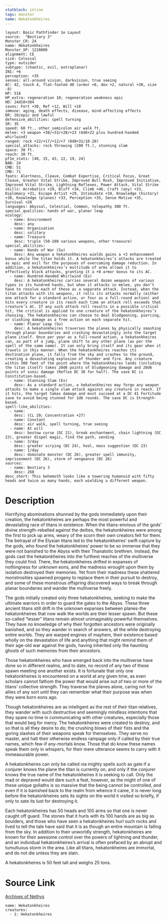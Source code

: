 ```yaml
---
statblock: inline
tags: monster
name: Hekatonkheires
---
```

```statblock
layout: Basic Pathfinder 1e Layout
source:  "Bestiary 3"
Monster_CR: 24
name: Hekatonkheires
Monster_XP: 1228800
alignment: CE
size: Colossal
type: outsider
subtype: (chaotic, evil, extraplanar)
INI: +6
perception: +35
senses: all-around vision, darkvision, true seeing
AC: 42, touch 4, flat-footed 40 (armor +8, dex +2, natural +30, size -8)
HP: 516
HP_extra: regeneration 10; regeneration weakness epic
HD: 24d10+384
saves: Fort +30, Ref +12, Will +18
immune: aging, death effects, disease, mind-affecting effects
DR: 20/epic and lawful
defensive_abilities: spell turning
SR: 35
speed: 60 ft., other_semicolon air walk ft.
melee: +3 weapon +38/+33/+28/+23 (6d6+22 plus hundred-handed whirlwind)
ranged: rock +22/+17/+12/+7 (8d8+31/18-20)
special_attacks: rock throwing (200 ft.), stunning slam
space: 30 ft.
reach: 30 ft.
pf1e_stats: [48, 15, 43, 22, 19, 24]
BAB: 24
CMB: 51
CMD: 71
feats: Alertness, Cleave, Combat Expertise, Critical Focus, Great Cleave, Greater Vital Strike, Improved Bull Rush, Improved Initiative, Improved Vital Strike, Lightning Reflexes, Power Attack, Vital Strike
skills: Acrobatics +29, Bluff +34, Climb +46, Craft (any) +33, Diplomacy +31, Escape Artist +29, Intimidate +34, Knowledge (history) +30, Knowledge (planes) +33, Perception +35, Sense Motive +35, Survival +28
languages: Abyssal, Celestial, Common, telepathy 300 ft.
special_qualities: hands of war, planar leap
ecology:
  - name: Environment
    desc: any
  - name: Organisation
    desc: solitary
  - name: Treasure
    desc: triple (50-100 various weapons, other treasure)
special_abilities:
  - name: Hands of War (Su)
    desc: Any weapon a hekatonkheires wields gains a +3 enhancement bonus while the titan holds it. A hekatonkheires’s attacks are treated as epic and evil for the purposes of overcoming damage reduction. In addition, a hekatonkheires’s multitude of arms allows it to effectively block attacks, granting it a +8 armor bonus to its AC.
  - name: Hundred-Handed Whirlwind (Ex)
    desc: A hekatonkheires carries several dozen weapons of various types in its hundred hands, but when it attacks in melee, you don’t have to resolve each of these as a separate attack. Instead, when the titan attacks with its weapons, it rolls its attacks normally (either one attack for a standard action, or four as a full-round action) and hits every creature in its reach each time an attack roll exceeds that creature’s AC. If any such attack roll results in a possible critical hit, the critical is applied to one creature of the hekatonkheires’s choosing. The hekatonkheires can choose to deal bludgeoning, piercing, or slashing damage as a free action on each separate hit.
  - name: Planar Leap (Su)
    desc: A hekatonkheires traverses the planes by physically smashing through planar boundaries and crashing devastatingly into the target plane itself. Once per year as a full-round action, a hekatonkheires can, as part of a jump, plane shift to any other plane (as per the spell of the same name). It can only bring itself and its gear when it travels in this manner. When the hekatonkheires reaches its destination plane, it falls from the sky and crashes to the ground, creating a devastating explosion of thunder and fire. Any creature within 300 feet of the point where the hekatonkheires lands (including the titan itself) takes 20d6 points of bludgeoning damage and 20d6 points of sonic damage (Reflex DC 38 for half). The save DC is Constitution-based.
  - name: Stunning Slam (Ex)
    desc: As a standard action, a hekatonkheires may forgo any weapon attacks to make a single slam attack against any creature in reach. If it hits, the target takes damage and must succeed at a DC 41 Fortitude save to avoid being stunned for 1d6 rounds. The save DC is Strength-based.
spell-like_abilities:
  - name:
    desc: (CL 20; Concentration +27)
  - name: Constant
    desc: air walk, spell turning, true seeing
  - name: At will
    desc: bestow curse (DC 21), break enchantment, chain lightning (DC 23), greater dispel magic, find the path, sending
  - name: 3/day
    desc: greater scrying (DC 24), heal, mass suggestion (DC 23)
  - name: 1/day
    desc: dominate monster (DC 26), greater spell immunity, imprisonment (DC 26), storm of vengeance (DC 26)
sources:
  - name: Bestiary 3
    desc: 268
desc_short: This behemoth looks like a towering humanoid with fifty heads and twice as many hands, each wielding a different weapon.
```
# Description
Horrifying abominations shunned by the gods immediately upon their creation, the hekatonkheires are perhaps the most powerful and devastating race of titans in existence. When the titans-envious of the gods’ divine strength-rebelled against the deities, the hekatonkheires were among the first to pick up arms, weary of the scorn their own creators felt for them. The betrayal of the Elysian titans led to the hekatonkheires’ swift capture by the gods, who found the hekatonkheires’ power to be so immense that they were not banished to the Abyss with their Thanatotic brethren. Instead, the gods cast the hekatonkheires into the furthest reaches of the multiverse they could find. There, the hekatonkheires drifted in expanses of nothingness for unknown eons, and the madness wrought upon them by isolation destroyed their memories. Yet from their madness these shattered monstrosities spawned progeny to replace them in their pursuit to destroy, and some of these monstrous offspring discovered ways to break through planar boundaries and wander the multiverse freely.

The gods initially created only three hekatonkheires, seeking to make the ultimate warriors in order to guard the gates to the Abyss. These three ancient titans still drift in the unknown expanses between planes-the hekatonkheires that now walk the worlds are their lesser spawn. But these so-called “lesser” titans remain almost unimaginably powerful themselves. They have no knowledge of why their forgotten ancestors were originally banished, and so they wander in search of answers, all the while destroying entire worlds. They are warped engines of mayhem, their existence based wholly on the devastation of life and anything that might remind them of their age-old war against the gods, having inherited only the haunting ghosts of such memories from their ancestors.

Those hekatonkheires who have emerged back into the multiverse have done so in different realms, and to date, no record of any two of these spawn meeting one another exists. It is fortunate that only one hekatonkheires is encountered on a world at any given time, as even scholars cannot fathom the power that would arise out of two or more of the titans’ collective strength. They traverse the planes alone, caring not for allies of any sort until they can remember what their purpose was when they were born eons ago.

Though hekatonkheires are as intelligent as the rest of their titan relatives, they wander with such destructive and seemingly mindless intentions that they spare no time in communicating with other creatures, especially those that would beg for mercy. The hekatonkheires were created to destroy, and so that is all they desire to do; the crushing blows of their fists and the goring slashes of their weapons speak for themselves. They serve no master, and halt their otherwise endless rampage only if called by their true names, which few-if any-mortals know. Those that do know these names speak them only in whispers, for their mere utterance seems to carry with it immeasurable power.

A hekatonkheires can only be called via mighty spells such as gate if a conjurer knows the plane the titan is currently on, and only if the conjurer knows the true name of the hekatonkheires it is seeking to call. Only the mad or depraved would dare such a feat, however, as the might of one of these unique goliaths is so massive that the being cannot be controlled, and even if it is banished back to the realm from whence it came, it is never long before the hekatonkheires sets its sights on the world it visited so briefly, if only to sate its lust for destroying it.

Each hekatonkheires has 50 heads and 100 arms so that one is never caught off guard. The stones that it hurls with its 100 hands are as big as boulders, and those who have seen a hekatonkheires hurl such rocks and lived to tell the tale have said that it is as though an entire mountain is falling from the sky. In addition to their unworldly strength, hekatonkheires are known for their awesome control over the powers of lightning and thunder, and an individual hekatonkheires’s arrival is often prefaced by an abrupt and tumultuous storm in the area. Like all titans, hekatonkheires are immortal, and do not die unless they are slain.

A hekatonkheires is 50 feet tall and weighs 25 tons.
# Source Link
[Archives of Nethys](https://aonprd.com/MonsterDisplay.aspx?ItemName=Hekatonkheires)
```encounter-table
name: Hekatonkheires
creatures:
  - 1: Hekatonkheires
```
